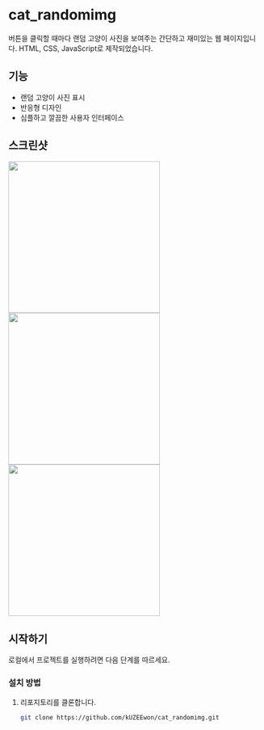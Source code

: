 # cat_randomimg

버튼을 클릭할 때마다 랜덤 고양이 사진을 보여주는 간단하고 재미있는 웹 페이지입니다. HTML, CSS, JavaScript로 제작되었습니다.

## 기능

- 랜덤 고양이 사진 표시
- 반응형 디자인
- 심플하고 깔끔한 사용자 인터페이스

## 스크린샷
<img src = "https://github.com/kUZEEwon/cat_randomimg/assets/97424144/19803228-2852-4af3-a844-8cb991df175c" width=300 height=300>
<img src = "https://github.com/kUZEEwon/cat_randomimg/assets/97424144/d3bb80c1-9eef-42d6-be5a-3f25af8d9185" width=300 height=300>
<img src = "https://github.com/kUZEEwon/cat_randomimg/assets/97424144/326686db-1958-4237-b0ee-2e88299a66ba" width=300 height=300>


## 시작하기

로컬에서 프로젝트를 실행하려면 다음 단계를 따르세요.

### 설치 방법

1. 리포지토리를 클론합니다.
   ```sh
   git clone https://github.com/kUZEEwon/cat_randomimg.git
